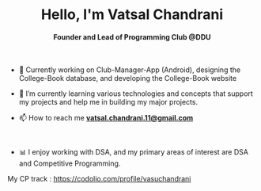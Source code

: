 <h1 align="center">Hello, I'm Vatsal Chandrani</h1>
<h4 align="center">Founder and Lead of Programming Club @DDU</h4>
<br>

- 🔭 Currently working on Club-Manager-App (Android), designing the College-Book database, and developing the College-Book website

- 🌱 I’m currently learning various technologies and concepts that support my projects and help me in building my major projects.

- 📫 How to reach me **vatsal.chandrani.11@gmail.com**

<br>

- 📊 I enjoy working with DSA, and my primary areas of interest are DSA and Competitive Programming.

My CP track : https://codolio.com/profile/vasuchandrani
</p>
